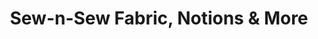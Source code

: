 ---
title: "Sew-n-Sew Fabric, Notions & More"
url: /chino-valley/sew-n-sew-fabric-notions-und-more/
shop: Schneiderei
---